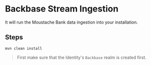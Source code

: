 # Backbase Stream Ingestion

It will run the Moustache Bank data ingestion into your installation. 

## Steps

```shell
mvn clean install
```

> First make sure that the Identity's `Backbase` realm is created first.
